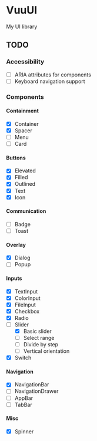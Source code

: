 # VuuUI
My UI library

## TODO

### Accessibility

+ [ ] ARIA attributes for components
+ [ ] Keyboard navigation support

### Components

#### Containment

+ [x] Container
+ [x] Spacer
+ [ ] Menu
+ [ ] Card

#### Buttons

+ [x] Elevated
+ [x] Filled
+ [x] Outlined
+ [x] Text
+ [x] Icon

#### Communication

+ [ ] Badge
+ [ ] Toast

#### Overlay

+ [x] Dialog
+ [ ] Popup

#### Inputs

+ [x] TextInput
+ [x] ColorInput
+ [x] FileInput
+ [x] Checkbox
+ [x] Radio
+ [ ] Slider
    + [x] Basic slider
    + [ ] Select range
    + [ ] Divide by step
    + [ ] Vertical orientation
+ [x] Switch

#### Navigation

+ [x] NavigationBar
+ [ ] NavigationDrawer
+ [ ] AppBar
+ [ ] TabBar

#### Misc

+ [x] Spinner
